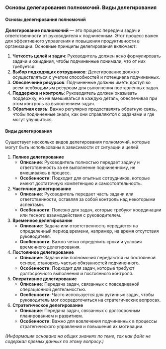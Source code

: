 ### Основы делегирования полномочий. Виды делегирования
#### Основы делегирования полномочий

**Делегирование полномочий** — это процесс передачи задач и ответственности от руководителя к подчиненным. Этот процесс важен для эффективного управления и повышения продуктивности в организации.
Основные принципы делегирования включают:
1. **Четкость целей и задач**: Руководитель должен ясно формулировать задачи и ожидания, чтобы подчиненные понимали, что от них требуется.
2. **Выбор подходящих сотрудников**: Делегирование должно осуществляться с учетом способностей и потенциала подчиненных.
3. **Обеспечение ресурсов**: Подчиненные должны иметь доступ ко всем необходимым ресурсам для выполнения поставленных задач.
4. **Поддержка и контроль**: Руководитель должен оказывать поддержку, но не вмешиваться в каждую деталь, обеспечивая при этом контроль за выполнением задач.
5. **Обратная связь**: Важно регулярно предоставлять обратную связь, чтобы подчиненные знали, как они справляются с задачами и где могут улучшиться.
#### Виды делегирования
Существует несколько видов делегирования полномочий, которые могут быть использованы в зависимости от ситуации и целей:
1. **Полное делегирование**
    - **Описание**: Руководитель полностью передает задачу и ответственность за ее выполнение подчиненному, не вмешиваясь в процесс.
    - **Особенности**: Подходит для опытных сотрудников, которые имеют достаточную компетенцию и самостоятельность.
2. **Частичное делегирование**
    - **Описание**: Руководитель передает часть задачи или ответственности, оставляя за собой контроль над некоторыми аспектами.
    - **Особенности**: Полезно для задач, которые требуют координации или тесного взаимодействия с руководителем.
3. **Временное делегирование**
    - **Описание**: Задача или ответственность передается на определенный период времени, например, на время отсутствия руководителя.
    - **Особенности**: Важно четко определить сроки и условия временного делегирования.
4. **Постоянное делегирование**
    - **Описание**: Задачи или полномочия передаются на постоянной основе, становясь частью обязанностей подчиненного.
    - **Особенности**: Подходит для задач, которые требуют долгосрочного выполнения и постоянного контроля.
5. **Оперативное делегирование**
    - **Описание**: Передача задач, связанных с повседневной операционной деятельностью.
    - **Особенности**: Часто используется для рутинных задач, чтобы руководитель мог сосредоточиться на стратегических вопросах.
6. **Стратегическое делегирование**
    - **Описание**: Передача задач, связанных с долгосрочным планированием и развитием.
    - **Особенности**: Важно для вовлечения подчиненных в процессы стратегического управления и повышения их мотивации.

_(Информация основана на общих знаниях по теме, так как файл не содержал прямых данных по этому вопросу.)_